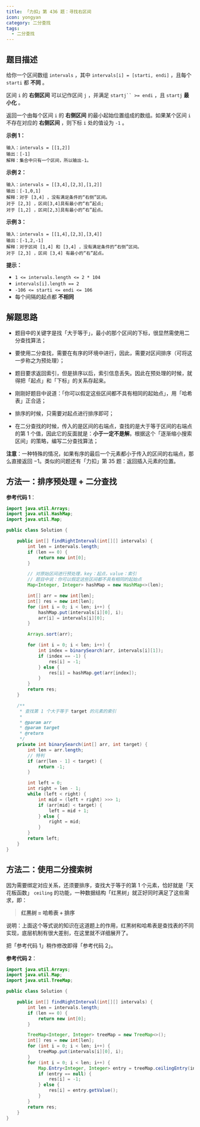 ```yaml
---
title: 「力扣」第 436 题：寻找右区间
icon: yongyan
category: 二分查找
tags:
  - 二分查找
---
```


## 题目描述

给你一个区间数组 `intervals` ，其中 `intervals[i] = [starti, endi]` ，且每个 `starti` 都 **不同** 。

区间 `i` 的 **右侧区间** 可以记作区间 `j` ，并满足 `startj`` >= endi` ，且 `startj` **最小化** 。

返回一个由每个区间 `i` 的 **右侧区间** 的最小起始位置组成的数组。如果某个区间 `i` 不存在对应的 **右侧区间** ，则下标 `i` 处的值设为 `-1` 。

**示例 1：**

```
输入：intervals = [[1,2]]
输出：[-1]
解释：集合中只有一个区间，所以输出-1。
```

**示例 2：**

```
输入：intervals = [[3,4],[2,3],[1,2]]
输出：[-1,0,1]
解释：对于 [3,4] ，没有满足条件的“右侧”区间。
对于 [2,3] ，区间[3,4]具有最小的“右”起点;
对于 [1,2] ，区间[2,3]具有最小的“右”起点。
```

**示例 3：**

```
输入：intervals = [[1,4],[2,3],[3,4]]
输出：[-1,2,-1]
解释：对于区间 [1,4] 和 [3,4] ，没有满足条件的“右侧”区间。
对于 [2,3] ，区间 [3,4] 有最小的“右”起点。
```

**提示：**

- `1 <= intervals.length <= 2 * 104`
- `intervals[i].length == 2`
- `-106 <= starti <= endi <= 106`
- 每个间隔的起点都 **不相同**

## 解题思路

+ 题目中的关键字是找「大于等于」，最小的那个区间的下标，很显然需使用二分查找算法；
+ 要使用二分查找，需要在有序的环境中进行，因此，需要对区间排序（可将这一步称之为预处理）；
+ 题目要求返回索引，但是排序以后，索引信息丢失。因此在预处理的时候，就得把「起点」和「下标」的关系存起来。

+ 刚刚好题目中说道：「你可以假定这些区间都不具有相同的起始点」，用「哈希表」正合适；
+ 排序的时候，只需要对起点进行排序即可；
+ 在二分查找的时候，传入的是区间的右端点，查找的是大于等于区间的右端点的第 1 个值，因此它的反面就是：**小于一定不是解**。根据这个「逐渐缩小搜索区间」的策略，编写二分查找算法；

**注意**：一种特殊的情况，如果有序的最后一个元素都小于传入的区间的右端点，那么直接返回 $-1$。类似的问题还有「力扣」第 35 题：返回插入元素的位置。

## 方法一：排序预处理 + 二分查找

**参考代码 1**：

```java
import java.util.Arrays;
import java.util.HashMap;
import java.util.Map;

public class Solution {

    public int[] findRightInterval(int[][] intervals) {
        int len = intervals.length;
        if (len == 0) {
            return new int[0];
        }

        // 对原始区间进行预处理，key：起点，value：索引
        // 题目中说：你可以假定这些区间都不具有相同的起始点
        Map<Integer, Integer> hashMap = new HashMap<>(len);

        int[] arr = new int[len];
        int[] res = new int[len];
        for (int i = 0; i < len; i++) {
            hashMap.put(intervals[i][0], i);
            arr[i] = intervals[i][0];
        }

        Arrays.sort(arr);

        for (int i = 0; i < len; i++) {
            int index = binarySearch(arr, intervals[i][1]);
            if (index == -1) {
                res[i] = -1;
            } else {
                res[i] = hashMap.get(arr[index]);
            }
        }
        return res;
    }

    /**
     * 查找第 1 个大于等于 target 的元素的索引
     *
     * @param arr
     * @param target
     * @return
     */
    private int binarySearch(int[] arr, int target) {
        int len = arr.length;
        // 特判
        if (arr[len - 1] < target) {
            return -1;
        }

        int left = 0;
        int right = len - 1;
        while (left < right) {
            int mid = (left + right) >>> 1;
            if (arr[mid] < target) {
                left = mid + 1;
            } else {
                right = mid;
            }
        }
        return left;
    }
}
```

## 方法二：使用二分搜索树

因为需要绑定对应关系，还须要排序，查找大于等于的第 1 个元素，恰好就是「天花板函数」 `ceiling` 的功能，一种数据结构「红黑树」就正好同时满足了这些需求，即：

> **红黑树 = 哈希表 + 排序**

说明：上面这个等式说的知识在这道题上的作用，红黑树和哈希表是查找表的不同实现，底层机制有很大差别，在这里就不详细展开了。

把「参考代码 1」稍作修改即得「参考代码 2」。

**参考代码 2**：

```java
import java.util.Arrays;
import java.util.Map;
import java.util.TreeMap;

public class Solution {

    public int[] findRightInterval(int[][] intervals) {
        int len = intervals.length;
        if (len == 0) {
            return new int[0];
        }

        TreeMap<Integer, Integer> treeMap = new TreeMap<>();
        int[] res = new int[len];
        for (int i = 0; i < len; i++) {
            treeMap.put(intervals[i][0], i);
        }
        for (int i = 0; i < len; i++) {
            Map.Entry<Integer, Integer> entry = treeMap.ceilingEntry(intervals[i][1]);
            if (entry == null) {
                res[i] = -1;
            } else {
                res[i] = entry.getValue();
            }
        }
        return res;
    }
}
```